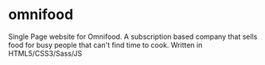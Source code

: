 # omnifood
Single Page website for Omnifood. A subscription based company that sells food for busy people that can't find time to cook. Written in HTML5/CSS3/Sass/JS
